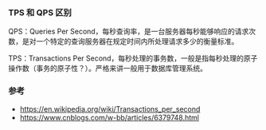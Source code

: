 ### TPS 和 QPS 区别

QPS：Queries Per Second，每秒查询率，是一台服务器每秒能够响应的请求次数，是对一个特定的查询服务器在规定时间内所处理请求多少的衡量标准。

TPS：Transactions Per Second，每秒处理的事务数，一般是指每秒处理的原子操作数（事务的原子性？）。严格来讲一般用于数据库管理系统。


### 参考

- https://en.wikipedia.org/wiki/Transactions_per_second
- https://www.cnblogs.com/w-bb/articles/6379748.html
